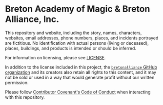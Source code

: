 # Breton Academy of Magic & Breton Alliance, Inc.

This repository and website, including the story, names, characters, websites, email addresses, phone numbers, places, and incidents portrayed are fictitious. No identification with actual persons (living or deceased), places, buildings, and products is intended or should be inferred.

For information on licensing, please see [LICENSE](https://github.com/bretonalliance/bretonalliance.github.io/blob/main/LICENSE).

In addition to the license included in this project, the [`bretonalliance` GitHub organization](https://github.com/bretonalliance) and its creators also retain all rights to this content, and it may not be sold or used in a way that would generate profit without our written permission.

Please follow [Contributor Covenant's Code of Conduct](https://contributor-covenant.org) when interacting with this repository.
